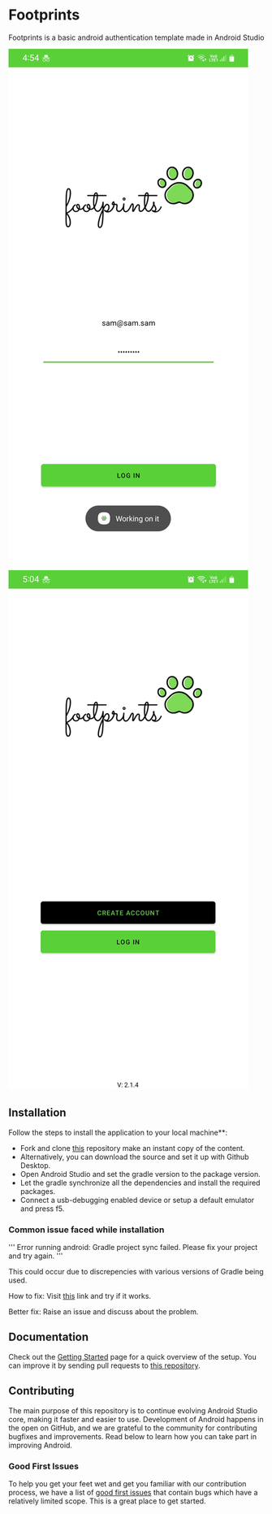 # Footprints 
Footprints is a basic android authentication template made in Android Studio

![image](https://raw.githubusercontent.com/thatsameguyokay/images/main/footprints.jpg)
![image2](https://raw.githubusercontent.com/thatsameguyokay/images/main/footprints2.jpg)

## Installation
Follow the steps to install the application to your local machine**:

* Fork and clone [this](https://github.com/sambhavsaxena/ikigai) repository make an instant copy of the content.
* Alternatively, you can download the source and set it up with Github Desktop.
* Open Android Studio and set the gradle version to the package version.
* Let the gradle synchronize all the dependencies and install the required packages.
* Connect a usb-debugging enabled device or setup a default emulator and press f5.

### Common issue faced while installation
'''
Error running android: Gradle project sync failed. Please fix your project and try again.
'''

This could occur due to discrepencies with various versions of Gradle being used.

How to fix: Visit [this](https://stackoverflow.com/questions/29808199/error-running-android-gradle-project-sync-failed-please-fix-your-project-and-t) link and try if it works.

Better fix: Raise an issue and discuss about the problem.

## Documentation

Check out the [Getting Started](https://developer.android.com/docs) page for a quick overview of the setup.
You can improve it by sending pull requests to [this repository](https://github.com/sambhavsaxena/footprints).

## Contributing
The main purpose of this repository is to continue evolving Android Studio core, making it faster and easier to use. Development of Android happens in the open on GitHub, and we are grateful to the community for contributing bugfixes and improvements. Read below to learn how you can take part in improving Android.

### Good First Issues
To help you get your feet wet and get you familiar with our contribution process, we have a list of [good first issues](https://github.com/sambhavsaxena/footprints/labels/good%20first%20issue) that contain bugs which have a relatively limited scope. This is a great place to get started.
